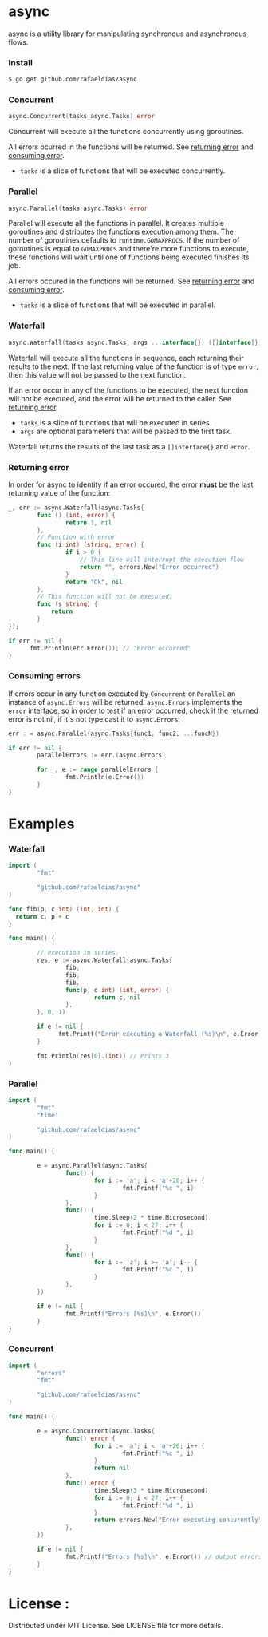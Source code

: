 # async

async is a utility library for manipulating synchronous and asynchronous flows.

### Install

```bash
$ go get github.com/rafaeldias/async
```
### Concurrent
```go
async.Concurrent(tasks async.Tasks) error
```

Concurrent will execute all the functions concurrently using goroutines.

All errors ocurred in the functions will be returned. See [returning error](#returning-error) and [consuming error](#consuming-error).

- `tasks` is a slice of functions that will be executed concurrently.

### Parallel
```go
async.Parallel(tasks async.Tasks) error
```

Parallel will execute all the functions in parallel. It creates multiple goroutines and distributes the functions execution among them.
The number of goroutines  defaults to `runtime.GOMAXPROCS`. If the number of goroutines is equal to `GOMAXPROCS` and there're more functions to execute, these functions will wait until one of functions being executed finishes its job.

All errors occured in the functions will be returned. See [returning error](#returning-error) and [consuming error](#consuming-error).

- `tasks` is a slice of functions that will be executed in parallel. 

### Waterfall
```go
async.Waterfall(tasks async.Tasks, args ...interface{}) ([]interface[}, error)
```

Waterfall will execute all the functions in sequence, each returning their results to the next. If the last returning value of the function is of type `error`, then this value will not be passed to the next function. 

If an error occur in any of the functions to be executed, the next function will not be executed, and the error will be returned to the caller. See [returning error](#returning-error).

- `tasks` is a slice of functions that will be executed in series.
- `args` are optional parameters that will be passed to the first task.

Waterfall returns the results of the last task as a `[]interface{}` and `error`. 

### <a name="returning-error"></a>Returning error

In order for async to identify if an error occured, the error **must** be the last returning value of the function:

```go
_, err := async.Waterfall(async.Tasks{
        func () (int, error) {
                return 1, nil
        },
        // Function with error
        func (i int) (string, error) {
                if i > 0 {
                    // This line will interrupt the execution flow
                    return "", errors.New("Error occurred")
                }
                return "Ok", nil
        },
        // This function will not be executed.
        func (s string) {
            return
        }
});

if err != nil {
      fmt.Println(err.Error()); // "Error occurred"
}
```

### <a name="consuming-error"></a>Consuming errors

If errors occur in any function executed by `Concurrent` or `Parallel` an instance of `async.Errors` will be returned.
`async.Errors` implements the `error` interface, so in order to test if an error occurred, check if the returned error is not nil,
if it's not type cast it to `async.Errors`:

```go
err : = async.Parallel(async.Tasks{func1, func2, ...funcN})

if err != nil {
        parallelErrors := err.(async.Errors)

        for _, e := range parallelErrors {
                fmt.Println(e.Error())
        }
}
```


# Examples 

### Waterfall

```go
import (
        "fmt"

        "github.com/rafaeldias/async"
)

func fib(p, c int) (int, int) {
  return c, p + c
}

func main() {

        // execution in series.
        res, e := async.Waterfall(async.Tasks{
                fib,
                fib,
                fib,
                func(p, c int) (int, error) {
                        return c, nil
                },
        }, 0, 1)

        if e != nil {
              fmt.Printf("Error executing a Waterfall (%s)\n", e.Error())
        }

        fmt.Println(res[0].(int)) // Prints 3
}

```

### Parallel

```go
import (
        "fmt"
        "time"

        "github.com/rafaeldias/async"
)

func main() {

        e = async.Parallel(async.Tasks{
                func() {
                        for i := 'a'; i < 'a'+26; i++ {
                                fmt.Printf("%c ", i)
                        }
                },
                func() {
                        time.Sleep(2 * time.Microsecond)
                        for i := 0; i < 27; i++ {
                                fmt.Printf("%d ", i)
                        }
                },
                func() {
                        for i := 'z'; i >= 'a'; i-- {
                                fmt.Printf("%c ", i)
                        }
                },
        })

        if e != nil {
                fmt.Printf("Errors [%s]\n", e.Error())
        }
}
```

### Concurrent

```go
import (
        "errors"
        "fmt"

        "github.com/rafaeldias/async"
)

func main() {

        e = async.Concurrent(async.Tasks{
                func() error {
                        for i := 'a'; i < 'a'+26; i++ {
                                fmt.Printf("%c ", i)
                        }
                        return nil
                },
                func() error {
                        time.Sleep(3 * time.Microsecond)
                        for i := 0; i < 27; i++ {
                                fmt.Printf("%d ", i)
                        }
                        return errors.New("Error executing concurently")
                },
        })

        if e != nil {
                fmt.Printf("Errors [%s]\n", e.Error()) // output errors separated by space
        }
}
```

# License :
Distributed under MIT License. See LICENSE file for more details.
